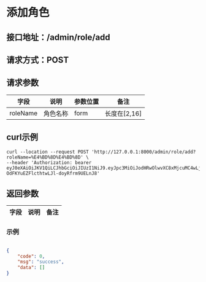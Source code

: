 # 添加角色

## 接口地址：/admin/role/add

## 请求方式：POST

## 请求参数

|  字段   | 说明  | 参数位置| 备注 |
|  ----  | ----  | ---- | ---- |
|  roleName | 角色名称  | form|长度在[2,16]|

## curl示例

```
curl --location --request POST 'http://127.0.0.1:8000/admin/role/add?roleName=%E4%BD%8D%E4%BD%8D' \
--header 'Authorization: bearer eyJ0eXAiOiJKV1QiLCJhbGciOiJIUzI1NiJ9.eyJpc3MiOiJodHRwOlwvXC8xMjcuMC4wLjE6ODAwMFwvYWRtaW5cL2xvZ2luIiwiaWF0IjoxNjAyNjY1MDE5LCJleHAiOjE2MDUyNTcwMTksIm5iZiI6MTYwMjY2NTAxOSwianRpIjoiNmpVTFFvQlcyQm0wdWNZNCIsInN1YiI6MSwicHJ2IjoiZGY4ODNkYjk3YmQwNWVmOGZmODUwODJkNjg2YzQ1ZTgzMmU1OTNhOSIsIjAiOiJhZG1pbiJ9.nigVoxGMs-OdFKYuEZFlcthtwLJl-doyRfrm9UELnJ8'

```

## 返回参数

|  字段   | 说明  | 备注 |
|  ----  | ----  | ---- |


### 示例

```json

{
    "code": 0,
    "msg": "success",
    "data": []
}

```
